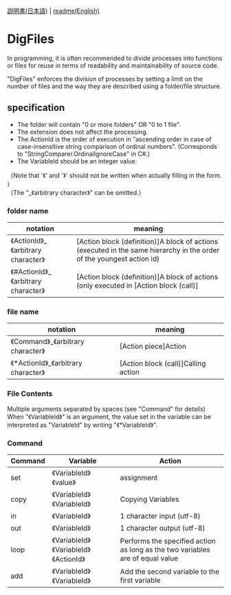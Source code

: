 [説明書(日本語)](https://github.com/yamaserif/DigFiles/blob/main/README_jp.md) | [readme(English)](https://github.com/yamaserif/DigFiles/blob/main/README.md)

# DigFiles
In programming, it is often recommended to divide processes into functions or files for reuse in terms of readability and maintainability of source code. 

"DigFiles" enforces the division of processes by setting a limit on the number of files and the way they are described using a folder/file structure.

## specification
- The folder will contain "0 or more folders" OR "0 to 1 file". 
- The extension does not affect the processing. 
- The ActionId is the order of execution in "ascending order in case of case-insensitive string comparison of ordinal numbers". (Corresponds to "StringComparer.OrdinalIgnoreCase" in C#.)   
- The VariableId should be an integer value.

（Note that '《' and '》' should not be written when actually filling in the form. ）  
（The "_《arbitrary character》" can be omitted.） 
 
### folder name 
|  notation                            |  meaning                                                                                                              |
| ------------------------------------ | --------------------------------------------------------------------------------------------------------------------- |
| 《ActionId》_《arbitrary character》  | [Action block (definition)]A block of actions (executed in the same hierarchy in the order of the youngest action id) |
| 《#ActionId》_《arbitrary character》 | [Action block (definition)]A block of actions (only executed in [Action block (call)]                                 |
 
### file name 
|  notation                            |  meaning                            |
| ------------------------------------ | ----------------------------------- |
| 《Command》_《arbitrary character》   | [Action piece]Action                |
| 《*ActionId》_《arbitrary character》 | [Action block (call)]Calling action |

### File Contents 
Multiple arguments separated by spaces (see "Command" for details)  
When "《VariableId》" is an argument, the value set in the variable can be interpreted as "VariableId" by writing "《*VariableId》".
 
### Command         
|  Command |  Variable                                |  Action                                                                       |
| -------- | ---------------------------------------- | ----------------------------------------------------------------------------- |
| set      | 《VariableId》 《value》                  | assignment                                                                    |
| copy     | 《VariableId》 《VariableId》             | Copying Variables                                                             |
| in       | 《VariableId》                            | 1 character input (utf-8)                                                     |
| out      | 《VariableId》                            | 1 character output (utf-8)                                                    |
| loop     | 《VariableId》 《VariableId》 《ActionId》 | Performs the specified action as long as the two variables are of equal value |
| add      | 《VariableId》 《VariableId》              | Add the second variable to the first variable                                 |
